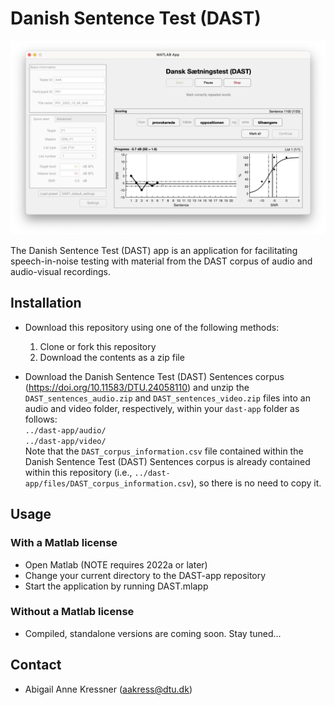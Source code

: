 # Danish Sentence Test (DAST) #

![Screenshot](files/DAST-screenshot.png)

The Danish Sentence Test (DAST) app is an application for facilitating
speech-in-noise testing with material from the DAST corpus of audio and
audio-visual recordings.


## Installation ##

* Download this repository using one of the following methods:  
  1. Clone or fork this repository  
  2. Download the contents as a zip file  

* Download the Danish Sentence Test (DAST) Sentences corpus (https://doi.org/10.11583/DTU.24058110) and unzip the `DAST_sentences_audio.zip` and `DAST_sentences_video.zip` files into an audio and video folder, respectively, within your `dast-app` folder as follows:  
  `../dast-app/audio/`  
  `../dast-app/video/`  
Note that the `DAST_corpus_information.csv` file contained within the Danish Sentence Test (DAST) Sentences corpus is already contained within this repository (i.e., `../dast-app/files/DAST_corpus_information.csv`), so there is no need to copy it.


## Usage ##

### With a Matlab license ###
* Open Matlab (NOTE requires 2022a or later)
* Change your current directory to the DAST-app repository
* Start the application by running DAST.mlapp

### Without a Matlab license ###
* Compiled, standalone versions are coming soon. Stay tuned...


## Contact ##
* Abigail Anne Kressner (aakress@dtu.dk)
